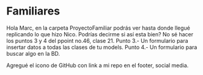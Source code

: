 # Familiares
Hola Marc, en la carpeta ProyectoFamiliar podrás ver hasta donde llegué replicando lo que hizo Nico. Podrías decirme si así esta bien?
No sé hacer los puntos 3 y 4 del ppoint no.46, clase 21.
Punto 3.- Un formulario para insertar datos a todas las clases de tu models.
Punto 4.- Un formulario para buscar algo en la BD.

Agregué el icono de GitHub con link a mi repo en el footer, social media. 
